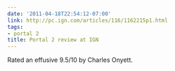 ```yaml
---
date: '2011-04-18T22:54:12-07:00'
link: http://pc.ign.com/articles/116/1162215p1.html
tags:
- portal 2
title: Portal 2 review at IGN
---
```


Rated an effusive 9.5/10 by Charles Onyett.
